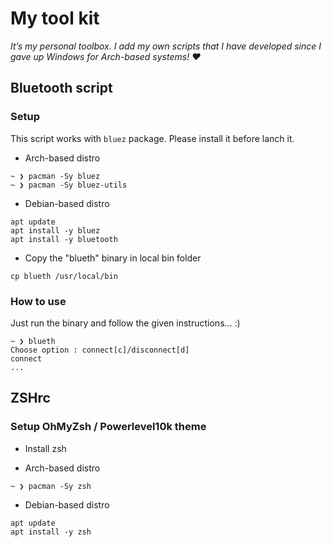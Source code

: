 # My tool kit #

*It’s my personal toolbox. I add my own scripts that I have developed since I gave up Windows for Arch-based systems! &#9829;*

## Bluetooth script ##

### Setup ###
This script works with `bluez` package. Please install it before lanch it. </br>

- Arch-based distro </br>
```
~ ❯ pacman -Sy bluez
~ ❯ pacman -Sy bluez-utils
```

- Debian-based distro </br>
```
apt update
apt install -y bluez
apt install -y bluetooth
```

- Copy the "blueth" binary in local bin folder </br>
```
cp blueth /usr/local/bin
```

### How to use ###
Just run the binary and follow the given instructions... :) </br>
```
~ ❯ blueth
Choose option : connect[c]/disconnect[d]
connect
...
```
## ZSHrc ##

### Setup OhMyZsh / Powerlevel10k theme ###
- Install zsh

- Arch-based distro </br>
```
~ ❯ pacman -Sy zsh
```

- Debian-based distro </br>
```
apt update
apt install -y zsh
```
